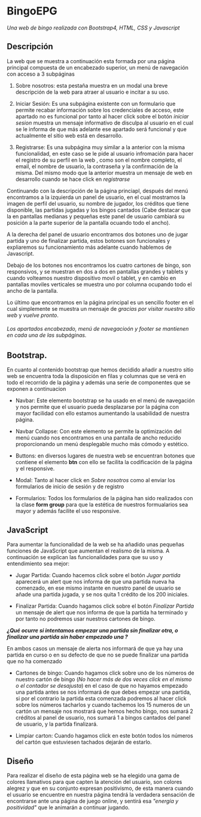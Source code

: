 # BingoEPG

*Una web de bingo realizada con Bootstrap4, HTML, CSS y Javascript*

## Descripción

La web que se muestra a continuación esta formada por una página principal compuesta de un encabezado superior, un menú de navegación con acceso a 3 subpáginas 

1. Sobre nosotros: esta pestaña muestra en un modal una breve descripción de la web para atraer al usuario e incitar a su uso.

1. Iniciar Sesión: Es una subpágina existente con un formulario que permite recabar información sobre los credenciales de acceso, este apartado no es funcional por tanto al hacer click sobre el botón _iniciar sesion_ muestra un mensaje informativo de disculpa al usuario en el cual se le informa de que más adelante ese apartado será funcional y que actualmente el sitio web está en desarrollo.

1. Registrarse: Es una subpágina muy similar a la anterior con la misma funcionalidad, en este caso se le pide al usuario infromación para hacer el registro de su perfil en la web , como son el nombre completo, el email, el nombre de usuario, la contraseña y la confirmación de la misma. Del mismo modo que la anterior muestra un mensaje de web en desarrollo cuando se hace click en _registrarse_

Continuando con la descripción de la página princiapl, después del menú encontramos a la izquierda un panel de usuario, en el cual mostramos la imagen de perfil del usuario, su nombre de jugador, los créditos que tiene disponible, las partidas jugadas y los bingos cantados (Cabe destacar que la en pantallas medianas y pequeñas este panel de usuario cambiará su posición a la parte superior de la pantalla ocuando todo el ancho). 

A la derecha del panel de usuario encontramos dos botones uno de jugar partida y uno de finalizar partida, estos botones son funcionales y expliaremos su funcionamiento más adelante cuando hablemos de Javascript. 

Debajo de los botones nos encontramos los cuatro cartones de bingo, son responsivos, y se muestran en dos a dos en pantallas grandes y tablets y cuando volteamos nuestro dispositivo movil o tablet, y en cambio en pantallas moviles verticales se muestra uno por columna ocupando todo el ancho de la pantalla.

Lo último que encontramos en la página principal es un sencillo footer en el cual simplemente se muestra un mensaje de _gracias por visitar nuestro sitio web_ y _vuelve pronto_.

###### Los apartados encabezado, menú de navegacioón y footer se mantienen en cada una de las subpáginas.

## Bootstrap.

En cuanto al contenido bootstrap que hemos decidido añadir a nuestro sitio web se encuentra toda la disposición en filas y columnas que se verá en todo el recorrido de la página y además una serie de componentes que se exponen a continuacion 

* Navbar: Este elemento bootstrap se ha usado en el menú de navegación y nos permite que el usuario pueda desplazarse por la página con mayor facilidad con ello estamos aumentando la usabilidad de nuestra página.

* Navbar Collapse: Con este elemento se permite la optimización del menú cuando nos encontramos en una pantalla de ancho reducido proporcionando un menú desplegable mucho más cómodo y estético.

* Buttons: en diversos lugares de nuestra web se encuentran botones que contiene el elemento **btn** con ello se facilita la codificación de la página y el responsive.

* Modal: Tanto al hacer click en _Sobre nosotros_ como al enviar los formularios de inicio de sesión y de registro

* Formularios: Todos los formularios de la página han sido realizados con la clase **form group** para que la estética de nuestros formualarios sea mayor y además facilite el uso responsive.


## JavaScript 

Para aumentar la funcionalidad de la web se ha añadido unas pequeñas funciones de JavaScript que aumentan el realismo de la misma. A continuación se explican las funcionalidades para que su uso y entendimiento sea mejor:

* Jugar Partida: Cuando hacemos click sobre el botón *Jugar partida* aparecerá un alert que nos informa de que una partida nueva ha comenzado, en ese mismo instante en nuestro panel de usuario se añade una partida jugada, y se nos quita 1 crédito de los 200 iniciales.

* Finalizar Partida: Cuando hagamos click sobre el botón *Finalizar Partida* un mensaje de alert que nos informa de que la partida ha terminado y por tanto no podremos usar nuestros cartones de bingo.

**_¿Qué ocurre si intentamos empezar una partida sin finalizar otra, o finalizar una partida sin haber empezado una ?_**

En ambos casos un mensaje de alerta nos informará de que ya hay una partida en curso o en su defecto de que no se puede finalizar una partida que no ha comenzado

* Cartones de bingo: Cuando hagamos click sobre uno de los números de nuestro cartón de bingo (_No hacer más de dos veces click en el mismo o el contador se desajusta_) en el caso de que no hayamos empezado una partida antes se nos informará de que debes empezar una partida, si por el contrario la partida esta comenzada podremos al hacer click sobre los números tacharlos y cuando tachemos los 15 numeros de un cartón un mensaje nos mostrará que hemos hecho bingo, nos sumará 2 créditos al panel de usuario, nos sumará 1 a bingos cantados del panel de usuario, y la partida finalizará.

* Limpiar carton: Cuando hagamos click en este botón todos los números del cartón que estuviesen tachados dejarán de estarlo.

## Diseño

Para realizar el diseño de esta página web se ha elegido una gama de colores llamativos para que capten la atención del usuario, son colores alegrez y que en su conjunto expresan positivismo, de esta manera cuando el usuario se encuentre en nuestra página tendrá la verdadera sensación de encontrarse ante una página de juego online, y sentirá esa _"energía y positividad"_ que le animarán a continuar jugando.


